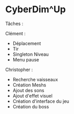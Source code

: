 # CyberDim^Up
 
Tâches : 

Clément : 
- Déplacement
- Tir
- Singleton Niveau
- Menu pause

Christopher : 
- Recherche vaisseaux 
- Création Meshs
- Ajout des sons
- Ajout d'effet visuel
- Création d'interface du jeu
- Création du boss
